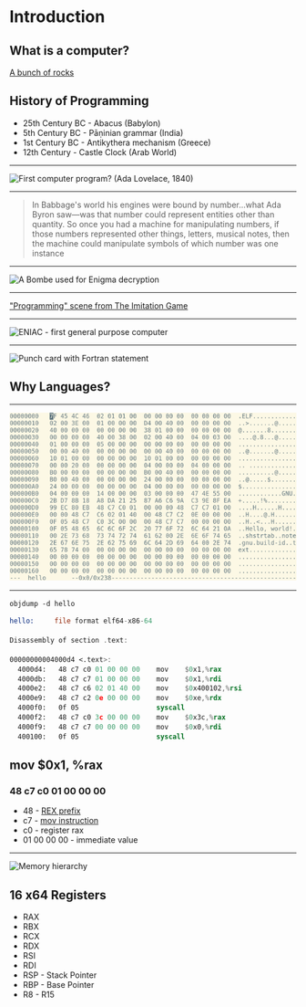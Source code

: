 Introduction
============

What is a computer?
-------------------

[A bunch of rocks](https://imgs.xkcd.com/comics/a_bunch_of_rocks.png)

History of Programming
----------------------

- 25th Century BC - Abacus (Babylon)
- 5th Century BC - Pāṇinian grammar (India)
- 1st Century BC - Antikythera mechanism (Greece)
- 12th Century - Castle Clock (Arab World)

---

![First computer program? (Ada Lovelace, 1840)](https://upload.wikimedia.org/wikipedia/commons/thumb/c/cf/Diagram_for_the_computation_of_Bernoulli_numbers.jpg/640px-Diagram_for_the_computation_of_Bernoulli_numbers.jpg)

---

> In Babbage's world his engines were bound by number...what Ada Byron saw—was that number could represent entities other than quantity. So once you had a machine for manipulating numbers, if those numbers represented other things, letters, musical notes, then the machine could manipulate symbols of which number was one instance

---

![A Bombe used for Enigma decryption](https://upload.wikimedia.org/wikipedia/commons/thumb/7/7a/Wartime_picture_of_a_Bletchley_Park_Bombe.jpg/541px-Wartime_picture_of_a_Bletchley_Park_Bombe.jpg)

---

["Programming" scene from The Imitation Game](https://www.youtube.com/watch?v=pmEXNaWFGYQ&t=262s)

---

![ENIAC - first general purpose computer](https://upload.wikimedia.org/wikipedia/commons/3/3b/Two_women_operating_ENIAC.gif)

---

![Punch card with Fortran statement](https://upload.wikimedia.org/wikipedia/commons/thumb/5/58/FortranCardPROJ039.agr.jpg/1024px-FortranCardPROJ039.agr.jpg)

Why Languages?
--------------

---

!["Hello World" binary](figures/bin-hello.png)

---

```
objdump -d hello
```

```asm
hello:     file format elf64-x86-64

Disassembly of section .text:

00000000004000d4 <.text>:
  4000d4:	48 c7 c0 01 00 00 00 	mov    $0x1,%rax
  4000db:	48 c7 c7 01 00 00 00 	mov    $0x1,%rdi
  4000e2:	48 c7 c6 02 01 40 00 	mov    $0x400102,%rsi
  4000e9:	48 c7 c2 0e 00 00 00 	mov    $0xe,%rdx
  4000f0:	0f 05                	syscall 
  4000f2:	48 c7 c0 3c 00 00 00 	mov    $0x3c,%rax
  4000f9:	48 c7 c7 00 00 00 00 	mov    $0x0,%rdi
  400100:	0f 05                	syscall 
```

mov $0x1, %rax
-------------

### 48 c7 c0 01 00 00 00 	

- 48 - [REX prefix](https://wiki.osdev.org/X86-64_Instruction_Encoding)
- c7 - [mov instruction](http://ref.x86asm.net/coder64.html#xC7)
- c0 - register rax
- 01 00 00 00 - immediate value

---

![Memory hierarchy](https://upload.wikimedia.org/wikipedia/commons/0/0c/ComputerMemoryHierarchy.svg)

16 x64 Registers
-------------

- RAX
- RBX
- RCX
- RDX
- RSI
- RDI
- RSP - Stack Pointer
- RBP - Base Pointer
- R8 - R15
